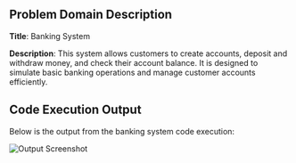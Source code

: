 ## Problem Domain Description

**Title**: Banking System

**Description**: This system allows customers to create accounts, deposit and withdraw money, and check their account balance. It is designed to simulate basic banking operations and manage customer accounts efficiently.
## Code Execution Output
Below is the output from the banking system code execution:

![Output Screenshot](output_screenshot.png)
